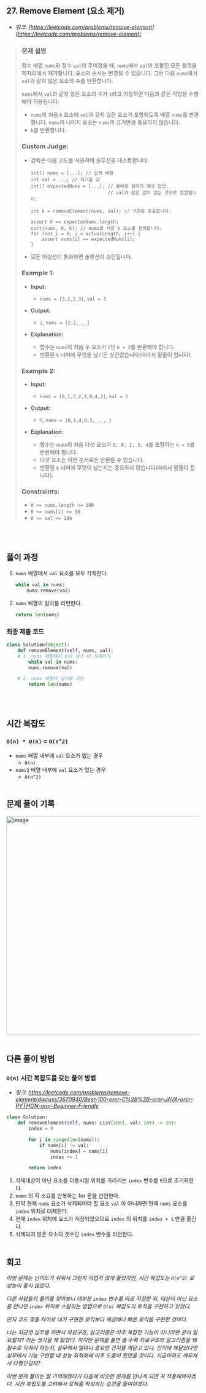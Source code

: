## 27. Remove Element (요소 제거)

- _링크: [https://leetcode.com/problems/remove-element](https://leetcode.com/problems/remove-element)_

> ### 문제 설명
> 
> 정수 배열 `nums`와 정수 `val`이 주어졌을 때, `nums`에서 `val`이 포함된 모든 항목을 제자리에서 제거합니다. 요소의 순서는 변경될 수 있습니다. 그런 다음 `nums`에서 `val`과 같지 않은 요소의 수를 반환합니다.
> 
> `nums`에서 `val`과 같지 않은 요소의 수가 `k`라고 가정하면 다음과 같은 작업을 수행해야 허용됩니다:
> - `nums`의 처음 `k` 요소에 `val`과 같지 않은 요소가 포함되도록 배열 `nums`를 변경합니다. `nums`의 나머지 요소는 `nums`의 크기만큼 중요하지 않습니다.
> - `k`를 반환합니다.
> 
> ### **Custom Judge:**
> 
> - 감독은 다음 코드를 사용하여 솔루션을 테스트합니다:
>     ```
>     int[] nums = [...]; // 입력 배열
>     int val = ...; // 제거할 값
>     int[] expectedNums = [...]; // 올바른 길이의 예상 답안.
>                                 // val과 같은 값이 없는 것으로 정렬됩니다.
>     
>     int k = removeElement(nums, val); // 구현을 호출합니다.
>     
>     assert k == expectedNums.length;
>     sort(nums, 0, k); // nums의 처음 k 요소를 정렬합니다.
>     for (int i = 0; i < actualLength; i++) {
>         assert nums[i] == expectedNums[i];
>     }
>     ```
> - 모든 어설션이 통과하면 솔루션이 승인됩니다.
> 
> ### **Example 1:**
> 
> - **Input:**
>   - `nums = [3,2,2,3]`, `val = 3`
>
> - **Output:**
>   - `2`, `nums = [2,2,_,_]`
>
> - **Explanation:**
>   - 함수는 `nums`의 처음 두 요소가 `2`인 `k = 2`를 반환해야 합니다.
>   - 반환된 `k` 너머에 무엇을 남기든 상관없습니다(따라서 밑줄이 됩니다).
> 
> ### **Example 2:**
> 
> - **Input:**
>   - `nums = [0,1,2,2,3,0,4,2]`, `val = 2`
> 
> - **Output:**
>   - `5`, `nums = [0,1,4,0,3,_,_,_]`
> 
> - **Explanation:**
>   - 함수는 `nums`의 처음 다섯 요소가 `0, 0, 1, 3, 4`를 포함하는 `k = 5`를 반환해야 합니다.
>   - 다섯 요소는 어떤 순서로든 반환될 수 있습니다.
>   - 반환된 `k` 너머에 무엇이 남는지는 중요하지 않습니다(따라서 밑줄이 됩니다).
> 
> ### **Constraints:**
> 
> - `0 <= nums.length <= 100`
> - `0 <= nums[i] <= 50`
> - `0 <= val <= 100`
>
<br></br>

## 풀이 과정

1. `nums` 배열에서 `val` 요소를 모두 삭제한다.
    ```python
    while val in nums:
    	nums.remove(val)
    ```
    
2. `nums` 배열의 길이를 리턴한다.
    ```python
    return len(nums)
    ```

### 최종 제출 코드
```python
class Solution(object):
    def removeElement(self, nums, val):
	# 1. nums 배열에서 val 요소 다 삭제하기
        while val in nums:
	    nums.remove(val)

	# 2. nums 배열의 길이를 리턴
        return len(nums)
```
<br></br>

## 시간 복잡도

### `O(n) * O(n)` = **`O(n^2)`**
- `nums` 배열 내부에 `val` 요소가 없는 경우
  - `O(n)`
- `nums2` 배열 내부에 `val` 요소가 있는 경우
  - `O(n^2)`
<br></br>

## 문제 풀이 기록

<img width="570" alt="image" src="https://github.com/hcgo97/leetcode/assets/72455719/23ef6e56-4bcb-4c9b-b37a-21a0273b00b6">
<br></br>

## 다른 풀이 방법

### `O(n)` 시간 복잡도를 갖는 풀이 방법
- _링크: https://leetcode.com/problems/remove-element/discuss/3670940/Best-100-oror-C%2B%2B-oror-JAVA-oror-PYTHON-oror-Beginner-Friendly_
```python
class Solution:
    def removeElement(self, nums: List[int], val: int) -> int:
        index = 0

        for i in range(len(nums)):
            if nums[i] != val:
                nums[index] = nums[i]
                index += 1

        return index
```
1. 삭제대상이 아닌 요소를 이동시킬 위치를 가리키는 `index` 변수를 `0`으로 초기화한다.
2. `nums` 의 각 소요를 반복하는 for 문을 선언한다.
3. 만약 현재 `nums` 요소가 삭제되어야 할 요소 `val` 이 아니라면 현재 `nums` 요소를 `index` 위치로 대체한다.
4. 현재 `index` 위치에 요소가 저장되었으므로 `index` 의 위치를 `index + 1` 만큼 옮긴다.
5. 삭제되지 않은 요소의 갯수인 `index` 변수를 리턴한다.
<br></br>

## 회고

_이번 문제는 난이도가 쉬워서 그런지 어렵지 않게 풀었지만, 시간 복잡도는 `O(n^2)` 로 성능이 좋지 않았다._

_다른 사람들의 풀이를 찾아보니 대부분 `index` 변수를 따로 지정한 뒤, 대상이 아닌 요소를 만나면 `index` 위치로 스왑하는 방법으로 `O(n)` 복잡도의 로직을 구현하고 있었다._

_단지 코드 몇줄 차이로 내가 구현한 로직보다 제곱배나 빠른 로직을 구현한 것이다._

_나는 지금껏 실무를 하면서 자료구조, 알고리즘은 아주 복잡한 기능이 아니라면 굳이 필요할까? 라는 생각을 해 왔었다. 하지만 문제를 풀면 풀 수록 자료구조와 알고리즘을 왜 필수로 익혀야 하는지, 실무에서 얼마나 중요한 건지를 깨닫고 있다. 진작에 깨달았다면 실무에서 기능 구현할 때 성능 최적화에 아주 도움이 됬었을 것이다. 지금이라도 깨우쳐서 다행인걸까?_

_이번 문제 풀이는 잘 기억해뒀다가 다음에 비슷한 문제를 만나게 되면 꼭 적용해봐야겠다. 시간 복잡도를 고려해서 로직을 작성하는 습관을 들여야겠다._
